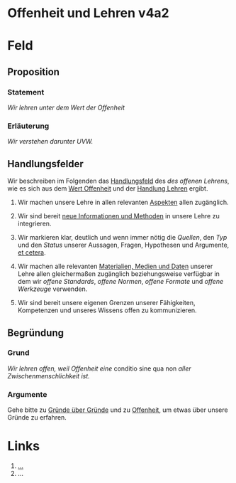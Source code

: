 <!---
   NAME - The NAME of this project is:
ethos

  FILE - The FILENAME of the current file is:
/v4a2.md

  CREATION - This project was CREATED on:
2017-01-28-16:15:00 UTC

  MODIFICATION - This project was last MODIFIED on:
2017-01-28-16:15:00 UTC

  VERSION - The current VERSION of this project is:
<git-commit-hash>-2017-01-28-16:15:00 UTC

  CREATOR(S) - This project was CREATED by:
Michael Czechowski, Martin Maga

  CONTACT - You can CONTACT the creator(s) or developer(s) of this project at:
E-Mail: mail@martinmaga.de

  COPYRIGHT - The COPYRIGHT holder of this project is:
COPYRIGHT (c) 2016 Martin Maga

  LICENSE - This project is LICENSED under the following license:
Martin Maga 2016 CC BY-SA 4.0 https://creativecommons.org

  SUBFILE – This is a SUBFILE! For more INFORMATION on this project go to:
/README.md
--->

# Offenheit und Lehren v4a2

# Feld
## Proposition
### Statement
*Wir lehren unter dem Wert der Offenheit*

### Erläuterung
*Wir verstehen darunter UVW.*

## Handlungsfelder
Wir beschreiben im Folgenden das [Handlungsfeld](../synopsis/reasons.md) des *des offenen Lehrens*, wie es sich aus dem [Wert Offenheit](../values/v4_openness.md) und der [Handlung Lehren](../actions/a2_teach.md) ergibt.

1. Wir machen unsere Lehre in allen relevanten [Aspekten](../contents/actions/a2_teach.md) allen zugänglich.

2. Wir sind bereit [neue Informationen und Methoden](../contents/actions/a2_teach.md) in unsere Lehre zu integrieren.

3. Wir markieren klar, deutlich und wenn immer nötig die *Quellen*, den *Typ* und den *Status* unserer Aussagen, Fragen, Hypothesen und Argumente, [et cetera](../contents/actions/a2_teach.md).

4. Wir machen alle relevanten [Materialien, Medien und Daten](../contents/actions/a2_teach.md) unserer Lehre allen gleichermaßen zugänglich beziehungsweise verfügbar in dem wir *offene Standards*, *offene Normen*, *offene Formate* und *offene Werkzeuge* verwenden.

5. Wir sind bereit unsere eigenen Grenzen unserer Fähigkeiten, Kompetenzen und unseres Wissens offen zu kommunizieren.

## Begründung
### Grund
*Wir lehren offen, weil Offenheit eine* conditio sine qua non *aller Zwischenmenschlichkeit ist.*

### Argumente
Gehe bitte zu [Gründe über Gründe](../contents/reasons/reasons.md) und zu [Offenheit](../contents/values/v4_openness.md), um etwas über unsere Gründe zu erfahren.

# Links
  1. […](…)
  2. …
